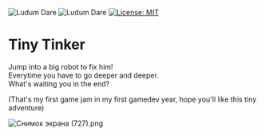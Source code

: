 ![Ludum Dare](https://img.shields.io/badge/LudumDare-57-f79122?labelColor=ee5533&link=https%3A%2F%2Fldjam.com%2Fevents%2Fludum-dare%2F56)
![Ludum Dare](https://img.shields.io/badge/LudumDare57-Compo-f79122?labelColor=ee5533&link=https%3A%2F%2Fldjam.com%2Fevents%2Fludum-dare%2F56)
[![License: MIT](https://img.shields.io/badge/License-MIT-green.svg)](https://opensource.org/licenses/MIT)
# Tiny Tinker
Jump into a big robot to fix him!  
Everytime you have to go deeper and deeper.  
What's waiting you in the end?  
  
(That's my first game jam in my first gamedev year, hope you'll like this tiny adventure)
  
![Снимок экрана (727).png](///raw/af5/36/z/69a49.png)